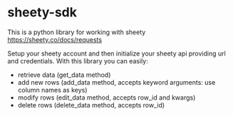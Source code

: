# sheety-sdk

This is a python library for working with sheety https://sheety.co/docs/requests

Setup your sheety account and then initialize your sheety api providing url and credentials.
With this library you can easily:
- retrieve data (get_data method)
- add new rows (add_data method, accepts keyword arguments: use column names as keys)
- modify rows (edit_data method, accepts row_id and kwargs)
- delete rows (delete_data method, accepts row_id)
